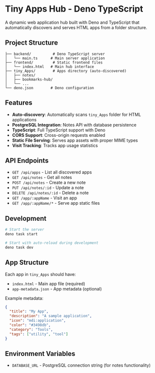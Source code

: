 # Tiny Apps Hub - Deno TypeScript

A dynamic web application hub built with Deno and TypeScript that automatically discovers and serves HTML apps from a folder structure.

## Project Structure

```
├── backend/          # Deno TypeScript server
│   └── main.ts      # Main server application
├── frontend/         # Static frontend files
│   └── index.html   # Main hub interface
├── tiny_Apps/        # Apps directory (auto-discovered)
│   ├── notes/       
│   ├── bookmarks-hub/
│   └── ...
└── deno.json        # Deno configuration
```

## Features

- **Auto-discovery**: Automatically scans `tiny_Apps` folder for HTML applications
- **PostgreSQL Integration**: Notes API with database persistence
- **TypeScript**: Full TypeScript support with Deno
- **CORS Support**: Cross-origin requests enabled
- **Static File Serving**: Serves app assets with proper MIME types
- **Visit Tracking**: Tracks app usage statistics

## API Endpoints

- `GET /api/apps` - List all discovered apps
- `GET /api/notes` - Get all notes
- `POST /api/notes` - Create a new note
- `PUT /api/notes/:id` - Update a note
- `DELETE /api/notes/:id` - Delete a note
- `GET /app/:appName` - Visit an app
- `GET /app/:appName/*` - Serve app static files

## Development

```bash
# Start the server
deno task start

# Start with auto-reload during development
deno task dev
```

## App Structure

Each app in `tiny_Apps` should have:
- `index.html` - Main app file (required)
- `app-metadata.json` - App metadata (optional)

Example metadata:
```json
{
  "title": "My App",
  "description": "A sample application",
  "icon": "mdi:application",
  "color": "#3498db",
  "category": "Tools",
  "tags": ["utility", "tool"]
}
```

## Environment Variables

- `DATABASE_URL` - PostgreSQL connection string (for notes functionality)

